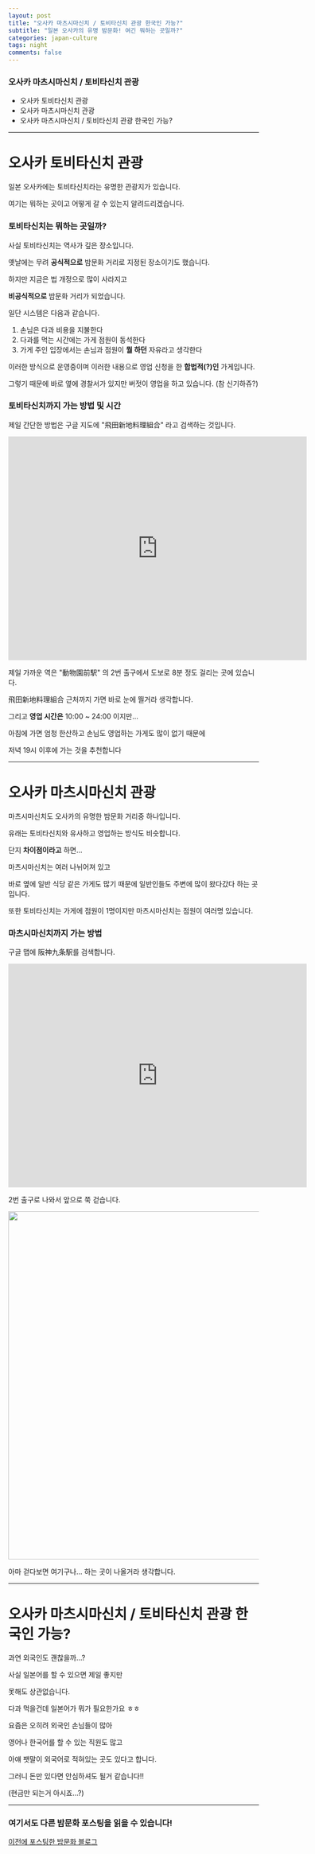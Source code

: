 ```yaml
---  
layout: post  
title: "오사카 마츠시마신치 / 토비타신치 관광 한국인 가능?"  
subtitle: "일본 오사카의 유명 밤문화! 여긴 뭐하는 곳일까?"  
categories: japan-culture
tags: night
comments: false
---
```


### 오사카 마츠시마신치 / 토비타신치 관광
* 오사카 토비타신치 관광
* 오사카 마츠시마신치 관광
* 오사카 마츠시마신치 / 토비타신치 관광 한국인 가능?

-------------

# 오사카 토비타신치 관광

일본 오사카에는 토비타신치라는 유명한 관광지가  있습니다.

여기는 뭐하는 곳이고 어떻게 갈 수 있는지 알려드리겠습니다.

### 토비타신치는 뭐하는 곳일까?

사실 토비타신치는 역사가 깊은 장소입니다.

옛날에는 무려 **공식적으로** 밤문화 거리로 지정된 장소이기도 했습니다.

하지만 지금은 법 개정으로 많이 사라지고

**비공식적으로** 밤문화 거리가 되었습니다.

일단 시스템은 다음과 같습니다.

1. 손님은 다과 비용을 지불한다
2. 다과를 먹는 시간에는 가게 점원이 동석한다
3. 가게 주인 입장에서는 손님과 점원이 **뭘 하던** 자유라고 생각한다

이러한 방식으로 운영중이며 이러한 내용으로 영업 신청을 한 **합법적(?)인** 가게입니다.

그렇기 때문에 바로 옆에 경찰서가 있지만 버젓이 영업을 하고 있습니다.
(참 신기하쥬?)

### 토비타신치까지 가는 방법 및 시간

제일 간단한 방법은 구글 지도에 "飛田新地料理組合" 라고 검색하는 것입니다.

<iframe src="https://www.google.com/maps/embed?pb=!1m14!1m8!1m3!1d3819.8432981951473!2d135.50624444386418!3d34.64388905278743!3m2!1i1024!2i768!4f13.1!3m3!1m2!1s0x0%3A0xd69089cb53b573b0!2z6aOb55Sw5paw5Zyw5paZ55CG57WE5ZCI!5e0!3m2!1sja!2sjp!4v1674872984798!5m2!1sja!2sjp" width="600" height="450" style="border:0;" allowfullscreen="" loading="lazy" referrerpolicy="no-referrer-when-downgrade"></iframe>

제일 가까운 역은 "動物園前駅" 의 2번 출구에서 도보로 8분 정도 걸리는 곳에 있습니다.

飛田新地料理組合 근처까지 가면 바로 눈에 띌거라 생각합니다.

그리고 **영업 시간은** 10:00 ~ 24:00 이지만...

아침에 가면 엄청 한산하고 손님도 영업하는 가게도 많이 없기 때문에

저녁 19시 이후에 가는 것을 추천합니다



---------

# 오사카 마츠시마신치 관광

마츠시마신치도 오사카의 유명한 밤문화 거리중 하나입니다.

유래는 토비타신치와 유사하고 영업하는 방식도 비슷합니다.

단지 **차이점이라고** 하면...

마츠시마신치는 여러 나뉘어져 있고

바로 옆에 일반 식당 같은 가게도 많기 때문에 일반인들도 주변에 많이 왔다갔다 하는 곳입니다.

또한 토비타신치는 가게에 점원이 1명이지만 마츠시마신치는 점원이 여러명 있습니다.

### 마츠시마신치까지 가는 방법

구글 맵에 阪神九条駅를 검색합니다. 

<iframe src="https://www.google.com/maps/embed?pb=!1m18!1m12!1m3!1d1110.9017960061617!2d135.47363500125363!3d34.67445971000686!2m3!1f0!2f0!3f0!3m2!1i1024!2i768!4f13.1!3m3!1m2!1s0x6000e64bfb0af08d%3A0x84714aa2cba6a760!2z6rWs7KGw!5e0!3m2!1sko!2sjp!4v1674874502714!5m2!1sko!2sjp" width="600" height="450" style="border:0;" allowfullscreen="" loading="lazy" referrerpolicy="no-referrer-when-downgrade"></iframe>

2번 출구로 나와서 앞으로 쭉 걷습니다.

<img src="https://user-images.githubusercontent.com/122518237/215238300-921eec0a-47e8-4bcf-b065-0310af7c4cdc.png" width="700">

아마 걷다보면 여기구나... 하는 곳이 나올거라 생각합니다.

------------

# 오사카 마츠시마신치 / 토비타신치 관광 한국인 가능?

과연 외국인도 괜찮을까...? 

사실 일본어를 할 수 있으면 제일 좋지만

못해도 상관없습니다.

다과 먹을건데 일본어가 뭐가 필요한가요 ㅎㅎ

요즘은 오히려 외국인 손님들이 많아

영어나 한국어를 할 수 있는 직원도 많고

아얘 팻말이 외국어로 적혀있는 곳도 있다고 합니다.

그러니 돈만 있다면 안심하셔도 될거 같습니다!!

(현금만 되는거 아시죠...?)

------------

### 여기서도 다른 밤문화 포스팅을 읽을 수 있습니다!

<a href="https://mmol.tistory.com/203">이전에 포스팅한 밤문화 블로그</a>



